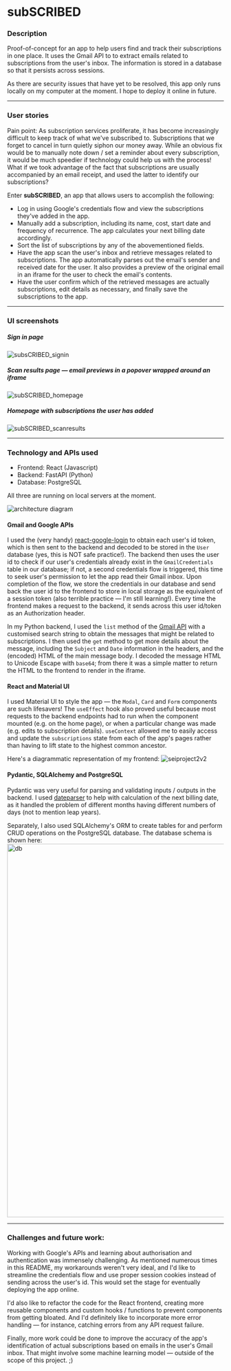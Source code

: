 # subSCRIBED
### Description
Proof-of-concept for an app to help users find and track their subscriptions in one place. It uses the Gmail API to to extract emails related to subscriptions from the user's inbox. The information is stored in a database so that it persists across sessions.

As there are security issues that have yet to be resolved, this app only runs locally on my computer at the moment. I hope to deploy it online in future.

____
### User stories
Pain point: As subscription services proliferate, it has become increasingly difficult to keep track of what we've subscribed to. Subscriptions that we forget to cancel in turn quietly siphon our money away. While an obvious fix would be to manually note down / set a reminder about every subscription, it would be much speedier if technology could help us with the process! What if we took advantage of the fact that subscriptions are usually accompanied by an email receipt, and used the latter to identify our subscriptions?

Enter __subSCRIBED__, an app that allows users to accomplish the following:
* Log in using Google's credentials flow and view the subscriptions they've added in the app.
* Manually add a subscription, including its name, cost, start date and frequency of recurrence. The app calculates your next billing date accordingly.
* Sort the list of subscriptions by any of the abovementioned fields.
* Have the app scan the user's inbox and retrieve messages related to subscriptions. The app automatically parses out the email's sender and received date for the user. It also provides a preview of the original email in an iframe for the user to check the email's contents.
* Have the user confirm which of the retrieved messages are actually subscriptions, edit details as necessary, and finally save the subscriptions to the app.

____
### UI screenshots
##### Sign in page
![subsCRIBED_signin](https://user-images.githubusercontent.com/99468700/160045675-6443b043-fb4f-4d74-a3d7-97bcf7a4acac.png)

##### Scan results page — email previews in a popover wrapped around an iframe
![subSCRIBED_homepage](https://user-images.githubusercontent.com/99468700/160045769-4f61ddff-663d-4dd7-afd1-41d71dd5eb95.png)

##### Homepage with subscriptions the user has added
![subSCRIBED_scanresults](https://user-images.githubusercontent.com/99468700/160045774-fce61260-5d7e-417b-a0c6-f2cf389fc29c.png)
____
### Technology and APIs used
* Frontend: React (Javascript)
* Backend: FastAPI (Python)
* Database: PostgreSQL

All three are running on local servers at the moment.

![architecture diagram](https://user-images.githubusercontent.com/99468700/172693645-4d623611-d3b1-4fa1-8c52-4a332ca66f85.png)

#### Gmail and Google APIs
I used the (very handy) [react-google-login](https://www.npmjs.com/package/react-google-login) to obtain each user's id token, which is then sent to the backend and decoded to be stored in the `User` database (yes, this is NOT safe practice!). The backend then uses the user id to check if our user's credentials already exist in the `GmailCredentials` table in our database; if not, a second credentials flow is triggered, this time to seek user's permission to let the app read their Gmail inbox. Upon completion of the flow, we store the credentials in our database and send back the user id to the frontend to store in local storage as the equivalent of a session token (also terrible practice — I'm still learning!). Every time the frontend makes a request to the backend, it sends across this user id/token as an Authorization header.

In my Python backend, I used the `list` method of the [Gmail API](https://developers.google.com/gmail/api/reference/rest/v1/users.messages/get) with a customised search string to obtain the messages that might be related to subscriptions. I then used the `get` method to get more details about the message, including the `Subject` and `Date` information in the headers, and the (encoded) HTML of the main message body. I decoded the message HTML to Unicode Escape with `base64`; from there it was a simple matter to return the HTML to the frontend to render in the iframe.

#### React and Material UI
I used Material UI to style the app — the `Modal`, `Card` and `Form` components are such lifesavers! The `useEffect` hook also proved useful because most requests to the backend endpoints had to run when the component mounted (e.g. on the home page), or when a particular change was made (e.g. edits to subscription details). `useContext` allowed me to easily access and update the `subscriptions` state from each of the app's pages rather than having to lift state to the highest common ancestor.

Here's a diagrammatic representation of my frontend:
![seiproject2v2](https://user-images.githubusercontent.com/99468700/159905547-62b7131f-b8e2-4b97-8587-58ba7b7dbe6e.png)

#### Pydantic, SQLAlchemy and PostgreSQL
Pydantic was very useful for parsing and validating inputs / outputs in the backend. I used [dateparser](https://dateparser.readthedocs.io/en/latest/) to help with calculation of the next billing date, as it handled the problem of different months having different numbers of days (not to mention leap years).

Separately, I also used SQLAlchemy's ORM to create tables for and perform CRUD operations on the PostgreSQL database. The database schema is shown here:
<img width="867" alt="db" src="https://user-images.githubusercontent.com/99468700/159868646-bbc8a16d-3a36-46f1-badd-18ed1f2e3fcb.png">

____
### Challenges and future work:
Working with Google's APIs and learning about authorisation and authentication was immensely challenging. As mentioned numerous times in this README, my workarounds weren't very ideal, and I'd like to streamline the credentials flow and use proper session cookies instead of sending across the user's id. This would set the stage for eventually deploying the app online.

I'd also like to refactor the code for the React frontend, creating more reusable components and custom hooks / functions to prevent components from getting bloated. And I'd definitely like to incorporate more error handling — for instance, catching errors from any API request failure.

Finally, more work could be done to improve the accuracy of the app's identification of actual subscriptions based on emails in the user's Gmail inbox. That might involve some machine learning model — outside of the scope of this project. ;)

